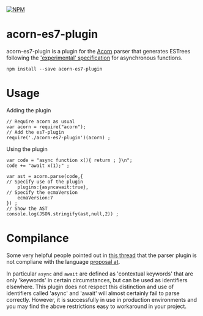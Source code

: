 [![NPM](https://nodei.co/npm/acorn-es7-plugin.png?downloads=true&downloadRank=true)](https://nodei.co/npm/acorn-es7-plugin/)

acorn-es7-plugin
======

acorn-es7-plugin is a plugin for the [Acorn](https://github.com/marijnh/acorn) parser that generates ESTrees following the ['experimental' specification](https://github.com/estree/estree/blob/master/experimental/async-functions.md) for asynchronous functions.

	npm install --save acorn-es7-plugin
	
Usage
=====

Adding the plugin

	// Require acorn as usual
	var acorn = require("acorn");
	// Add the es7-plugin
	require('./acorn-es7-plugin')(acorn) ;
	
Using the plugin	

	var code = "async function x(){ return ; }\n";
	code += "await x(1);" ;
	
	var ast = acorn.parse(code,{
	// Specify use of the plugin
		plugins:{asyncawait:true},
	// Specify the ecmaVersion
		ecmaVersion:7
	}) ;
	// Show the AST
	console.log(JSON.stringify(ast,null,2)) ;
	
Compilance
==========
Some very helpful people pointed out in [this thread](https://github.com/marijnh/acorn/issues/309) that the parser plugin is not compliane with the language [proposal at](https://tc39.github.io/ecmascript-asyncawait/).

In particular `async` and `await` are defined as 'contextual keywords' that are only 'keywords' in certain circumstances, but can be used as identifiers elsewhere. This plugin does not respect this distinction and use of identifiers called 'async' and 'await' will almost certainly fail to parse correctly. However, it is successfully in use in production environments and you may find the above restrictions easy to workaround in your project.

